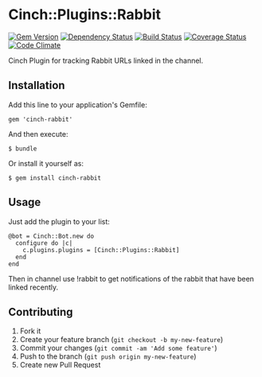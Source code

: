 # Cinch::Plugins::Rabbit

[![Gem Version](https://badge.fury.io/rb/cinch-rabbit.png)](http://badge.fury.io/rb/cinch-rabbit)
[![Dependency Status](https://gemnasium.com/bhaberer/cinch-rabbit.png)](https://gemnasium.com/bhaberer/cinch-rabbit)
[![Build Status](https://travis-ci.org/bhaberer/cinch-rabbit.png?branch=master)](https://travis-ci.org/bhaberer/cinch-rabbit)
[![Coverage Status](https://coveralls.io/repos/bhaberer/cinch-rabbit/badge.png?branch=master)](https://coveralls.io/r/bhaberer/cinch-rabbit?branch=master)
[![Code Climate](https://codeclimate.com/github/bhaberer/cinch-rabbit.png)](https://codeclimate.com/github/bhaberer/cinch-rabbit)

Cinch Plugin for tracking Rabbit URLs linked in the channel.

## Installation

Add this line to your application's Gemfile:

    gem 'cinch-rabbit'

And then execute:

    $ bundle

Or install it yourself as:

    $ gem install cinch-rabbit

## Usage

Just add the plugin to your list:

    @bot = Cinch::Bot.new do
      configure do |c|
        c.plugins.plugins = [Cinch::Plugins::Rabbit]
      end
    end

Then in channel use !rabbit to get notifications of the rabbit that have been linked recently.

## Contributing

1. Fork it
2. Create your feature branch (`git checkout -b my-new-feature`)
3. Commit your changes (`git commit -am 'Add some feature'`)
4. Push to the branch (`git push origin my-new-feature`)
5. Create new Pull Request
